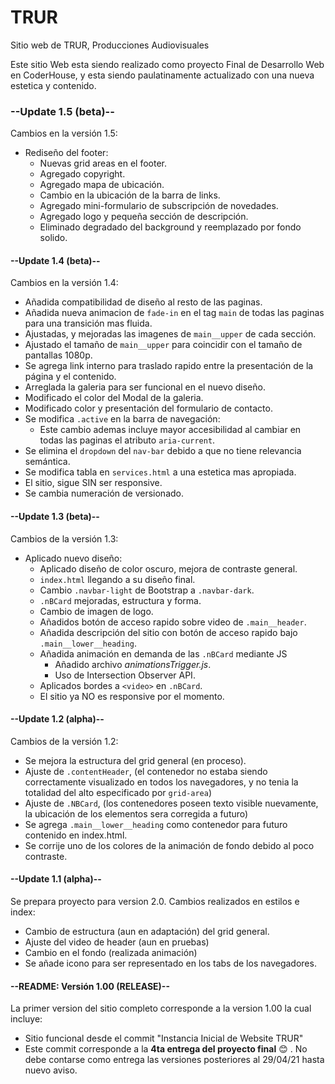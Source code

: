 # TRUR
Sitio web de TRUR, Producciones Audiovisuales

Este sitio Web esta siendo realizado como proyecto Final de Desarrollo Web en CoderHouse, y esta siendo paulatinamente actualizado con una nueva estetica y contenido.

### --Update 1.5 (beta)--
Cambios en la versión 1.5:

- Rediseño del footer:
    - Nuevas grid areas en el footer.
    - Agregado copyright.
    - Agregado mapa de ubicación.
    - Cambio en la ubicación de la barra de links.
    - Agregado mini-formulario de subscripción de novedades.
    - Agregado logo y pequeña sección de descripción.
    - Eliminado degradado del background y reemplazado por fondo solido.

#### --Update 1.4 (beta)--
Cambios en la versión 1.4:

- Añadida compatibilidad de diseño al resto de las paginas.
- Añadida nueva animacion de `fade-in` en el tag `main` de todas las paginas para una transición mas fluida.
- Ajustadas, y mejoradas las imagenes de `main__upper` de cada sección.
- Ajustado el tamaño de `main__upper` para coincidir con el tamaño de pantallas 1080p.
- Se agrega link interno para traslado rapido entre la presentación de la página y el contenido.
- Arreglada la galeria para ser funcional en el nuevo diseño.
- Modificado el color del Modal de la galeria.
- Modificado color y presentación del formulario de contacto.
- Se modifica `.active` en la barra de navegación:
    - Este cambio ademas incluye mayor accesibilidad al cambiar en todas las paginas el atributo `aria-current`.
- Se elimina el `dropdown` del `nav-bar` debido a que no tiene relevancia semántica.
- Se modifica tabla en `services.html` a una estetica mas apropiada.
- El sitio, sigue SIN ser responsive.
- Se cambia numeración de versionado.

#### --Update 1.3 (beta)--
Cambios de la versión 1.3:

- Aplicado nuevo diseño:
    - Aplicado diseño de color oscuro, mejora de contraste general.
    - `index.html` llegando a su diseño final.
    - Cambio `.navbar-light` de Bootstrap a `.navbar-dark`. 
    - `.nBCard` mejoradas, estructura y forma.
    - Cambio de imagen de logo.
    - Añadidos botón de acceso rapido sobre video de `.main__header`.
    - Añadida descripción del sitio con botón de acceso rapido bajo `.main__lower__heading`.
    - Añadida animación en demanda de las `.nBCard` mediante JS
        - Añadido archivo *animationsTrigger.js*.
        - Uso de Intersection Observer API.
    - Aplicados bordes a `<video>` en `.nBCard`.
    - El sitio ya NO es responsive por el momento.
    

#### --Update 1.2 (alpha)--
Cambios de la versión 1.2:
- Se mejora la estructura del grid general (en proceso).
- Ajuste de `.contentHeader`, (el contenedor no estaba siendo correctamente visualizado en todos los navegadores, y no tenia la totalidad del alto especificado por `grid-area`)
- Ajuste de `.NBCard`, (los contenedores poseen texto visible nuevamente, la ubicación de los elementos sera corregida a futuro)
- Se agrega `.main__lower__heading` como contenedor para futuro contenido en index.html.
- Se corrije uno de los colores de la animación de fondo debido al poco contraste.


#### --Update 1.1 (alpha)--

Se prepara proyecto para version 2.0. Cambios realizados en estilos e index:

- Cambio de estructura (aun en adaptación) del grid general.
- Ajuste del video de header (aun en pruebas)
- Cambio en el fondo (realizada animación)
- Se añade icono para ser representado en los tabs de los navegadores.

#### --README: Versión 1.00 (RELEASE)--

La primer version del sitio completo corresponde a la version 1.00 la cual incluye:

- Sitio funcional desde el commit "Instancia Inicial de Website TRUR"
- Este commit corresponde a la **4ta entrega del proyecto final** :blush: . No debe contarse como entrega las versiones posteriores al 29/04/21 hasta nuevo aviso.


